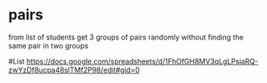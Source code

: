 # pairs
from list of students get 3 groups of pairs randomly without finding the same pair in two groups

#List
https://docs.google.com/spreadsheets/d/1FhOfGH8MV3qLgLPsjaRQ-zwYzDf8ucpa48sITMf2P98/edit#gid=0
